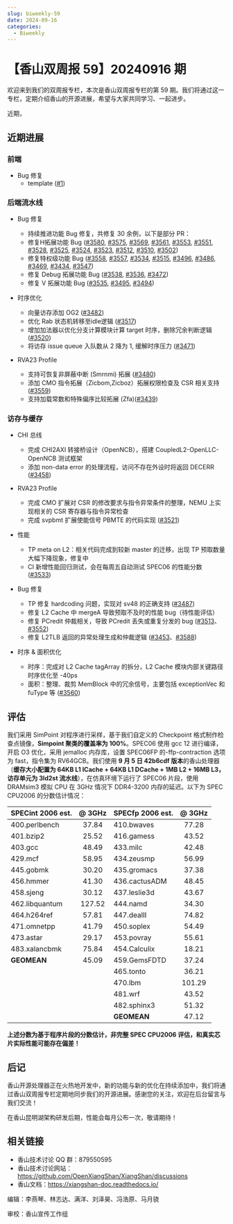 ```yaml
---
slug: biweekly-59
date: 2024-09-16
categories:
  - Biweekly
---
```

# 【香山双周报 59】20240916 期

欢迎来到我们的双周报专栏，本次是香山双周报专栏的第 59 期。我们将通过这一专栏，定期介绍香山的开源进展，希望与大家共同学习、一起进步。

近期，

<!-- more -->

## 近期进展

### 前端

- Bug 修复
    - template ([#1](https://github.com/OpenXiangShan/XiangShan/pull/1))

### 后端流水线

- Bug 修复
    - 持续推进功能 Bug 修复，共修复 30 余例，以下是部分 PR：
    - 修复H拓展功能 Bug ([#3580](https://github.com/OpenXiangShan/XiangShan/pull/3580), [#3575](https://github.com/OpenXiangShan/XiangShan/pull/3575), [#3569](https://github.com/OpenXiangShan/XiangShan/pull/3569), [#3561](https://github.com/OpenXiangShan/XiangShan/pull/3561), [#3553](https://github.com/OpenXiangShan/XiangShan/pull/3553), [#3551](https://github.com/OpenXiangShan/XiangShan/pull/3551), [#3528](https://github.com/OpenXiangShan/XiangShan/pull/3528), [#3525](https://github.com/OpenXiangShan/XiangShan/pull/3525), [#3524](https://github.com/OpenXiangShan/XiangShan/pull/3524), [#3523](https://github.com/OpenXiangShan/XiangShan/pull/3523), [#3512](https://github.com/OpenXiangShan/XiangShan/pull/3512), [#3510](https://github.com/OpenXiangShan/XiangShan/pull/3510), [#3502](https://github.com/OpenXiangShan/XiangShan/pull/3502))
    - 修复特权级功能 Bug ([#3558](https://github.com/OpenXiangShan/XiangShan/pull/3558), [#3557](https://github.com/OpenXiangShan/XiangShan/pull/3557), [#3534](https://github.com/OpenXiangShan/XiangShan/pull/3534), [#3515](https://github.com/OpenXiangShan/XiangShan/pull/3515), [#3496](https://github.com/OpenXiangShan/XiangShan/pull/3496), [#3486](https://github.com/OpenXiangShan/XiangShan/pull/3486), [#3469](https://github.com/OpenXiangShan/XiangShan/pull/3469), [#3434](https://github.com/OpenXiangShan/XiangShan/pull/3434),
    [#3547](https://github.com/OpenXiangShan/XiangShan/pull/3547))
    - 修复 Debug 拓展功能 Bug ([#3538](https://github.com/OpenXiangShan/XiangShan/pull/3538), [#3536](https://github.com/OpenXiangShan/XiangShan/pull/3536), [#3472](https://github.com/OpenXiangShan/XiangShan/pull/3472))
    - 修复 V 拓展功能 Bug ([#3535](https://github.com/OpenXiangShan/XiangShan/pull/3535), [#3495](https://github.com/OpenXiangShan/XiangShan/pull/3495), [#3494](https://github.com/OpenXiangShan/XiangShan/pull/3494))

- 时序优化
    - 向量访存添加 OG2 ([#3482](https://github.com/OpenXiangShan/XiangShan/pull/3482))
    - 优化 Rab 状态机转移至idle逻辑 ([#3517](https://github.com/OpenXiangShan/XiangShan/pull/3517))
    - 增加加法器以优化分支计算模块计算 target 时序，删除冗余判断逻辑 ([#3520](https://github.com/OpenXiangShan/XiangShan/pull/3520))
    - 将访存 issue queue 入队数从 2 降为 1, 缓解时序压力 ([#3471](https://github.com/OpenXiangShan/XiangShan/pull/3471))

- RVA23 Profile
    - 支持可恢复非屏蔽中断 (Smrnmi) 拓展 ([#3480](https://github.com/OpenXiangShan/XiangShan/pull/3480))
    - 添加 CMO 指令拓展（Zicbom,Zicboz）拓展权限检查及 CSR 相关支持 ([#3559](https://github.com/OpenXiangShan/XiangShan/pull/3559))
    - 支持加载常数和特殊偏序比较拓展 (Zfa)([#3439](https://github.com/OpenXiangShan/XiangShan/pull/3439))

### 访存与缓存

- CHI 总线
    - 完成 CHI2AXI 转接桥设计（OpenNCB），搭建 CoupledL2-OpenLLC-OpenNCB 测试框架
    - 添加 non-data error 的处理流程，访问不存在外设时将返回 DECERR ([#3458](https://github.com/OpenXiangShan/XiangShan/pull/3458))

- RVA23 Profile
    - 完成 CMO 扩展对 CSR 的修改要求与指令异常条件的整理，NEMU 上实现相关的 CSR 寄存器与指令异常检查
    - 完成 svpbmt 扩展使能信号 PBMTE 的代码实现 ([#3521](https://github.com/OpenXiangShan/XiangShan/pull/3521))

- 性能
    - TP meta on L2：相关代码完成到较新 master 的迁移，出现 TP 预取数量大幅下降现象，修复中
    - CI 新增性能回归测试，会在每周五自动测试 SPEC06 的性能分数 ([#3533](https://github.com/OpenXiangShan/XiangShan/pull/3533))

- Bug 修复
    - TP 修复 hardcoding 问题，实现对 sv48 的正确支持 ([#3487](https://github.com/OpenXiangShan/XiangShan/commit/e1d5ffc2d93873b72146e78c8f6a904926de8590))
    - 修复 L2 Cache 中 mergeA 导致预取不及时的性能 bug（待性能评估）
    - 修复 PCredit 仲裁相关，导致 PCredit 丢失或重复分发的 bug ([#3513](https://github.com/OpenXiangShan/XiangShan/pull/3513)、[#3552](https://github.com/OpenXiangShan/XiangShan/pull/3552))
    - 修复 L2TLB 返回的异常处理生成和仲裁逻辑 ([#3453](https://github.com/OpenXiangShan/XiangShan/pull/3453)、[#3588](https://github.com/OpenXiangShan/XiangShan/pull/3588))


- 时序 & 面积优化
    - 时序：完成对 L2 Cache tagArray 的拆分，L2 Cache 模块内部关键路径时序优化至 -40ps
    - 面积：整理、裁剪 MemBlock 中的冗余信号，主要包括 exceptionVec 和 fuType 等 ([#3560](https://github.com/OpenXiangShan/XiangShan/pull/3560))

## 评估

我们采用 SimPoint 对程序进行采样，基于我们自定义的 Checkpoint 格式制作检查点镜像，**Simpoint 聚类的覆盖率为 100%**。SPEC06 使用 gcc 12 进行编译，开启 O3 优化，采用 jemalloc 内存库，设置 SPEC06FP 的-ffp-contraction 选项为 fast，指令集为 RV64GCB。我们使用 **9 月 5 日 42b6cdf 版本**的香山处理器（**缓存大小配置为 64KB L1 ICache + 64KB L1 DCache + 1MB L2 + 16MB L3，访存单元为 3ld2st 流水线**），在仿真环境下运行了 SPEC06 片段，使用 DRAMsim3 模拟 CPU 在 3GHz 情况下 DDR4-3200 内存的延迟。以下为 SPEC CPU2006 的分数估计情况：

| SPECint 2006 est. | @ 3GHz | SPECfp 2006 est.  | @ 3GHz |
| :---------------- | :----: | :---------------- | :----: |
| 400.perlbench     | 37.84  | 410.bwaves        | 77.28  |
| 401.bzip2         | 25.52  | 416.gamess        | 43.52  |
| 403.gcc           | 48.49  | 433.milc          | 42.48  |
| 429.mcf           | 58.95  | 434.zeusmp        | 56.99  |
| 445.gobmk         | 30.20  | 435.gromacs       | 37.38  |
| 456.hmmer         | 41.30  | 436.cactusADM     | 48.45  |
| 458.sjeng         | 30.12  | 437.leslie3d      | 43.67  |
| 462.libquantum    | 127.52 | 444.namd          | 34.30  |
| 464.h264ref       | 57.81  | 447.dealII        | 74.82  |
| 471.omnetpp       | 41.79  | 450.soplex        | 54.49  |
| 473.astar         | 29.17  | 453.povray        | 55.61  |
| 483.xalancbmk     | 75.84  | 454.Calculix      | 18.21  |
| **GEOMEAN**       | 45.09  | 459.GemsFDTD      | 37.24  |
|                   |        | 465.tonto         | 36.21  |
|                   |        | 470.lbm           | 101.29 |
|                   |        | 481.wrf           | 43.52  |
|                   |        | 482.sphinx3       | 51.32  |
|                   |        | **GEOMEAN**       | 47.12  |

**上述分数为基于程序片段的分数估计，非完整 SPEC CPU2006 评估，和真实芯片实际性能可能存在偏差！**

## 后记

香山开源处理器正在火热地开发中，新的功能与新的优化在持续添加中，我们将通过香山双周报专栏定期地同步我们的开源进展。感谢您的关注，欢迎在后台留言与我们交流！

在香山昆明湖架构研发后期，性能会每月公布一次，敬请期待！

## 相关链接

* 香山技术讨论 QQ 群：879550595
* 香山技术讨论网站：https://github.com/OpenXiangShan/XiangShan/discussions
* 香山文档：https://xiangshan-doc.readthedocs.io/

编辑：李燕琴、林志达、满洋、刘泽昊、冯浩原、马月骁

审校：香山宣传工作组

